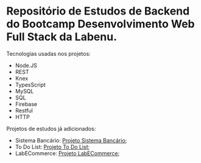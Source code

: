 # Repositório de Estudos de Backend do Bootcamp Desenvolvimento Web Full Stack da Labenu.

Tecnologias usadas nos projetos:

* Node.JS
* REST
* Knex
* TypesScript
* MySQL
* SQL
* Firebase
* Restful
* HTTP

Projetos de estudos já adicionados:

* Sistema Bancário: [Projeto Sistema Bancário](https://github.com/IZABELLA-MEZECK/projetos-backend-labenu/tree/master/SistemaBancario/sistema-bancario);
* To Do List: [Projeto To Do List](https://github.com/IZABELLA-MEZECK/projetos-backend-labenu/tree/master/ToDoList/to-do-list);
* LabECommerce: [Projeto LabECommerce]();
